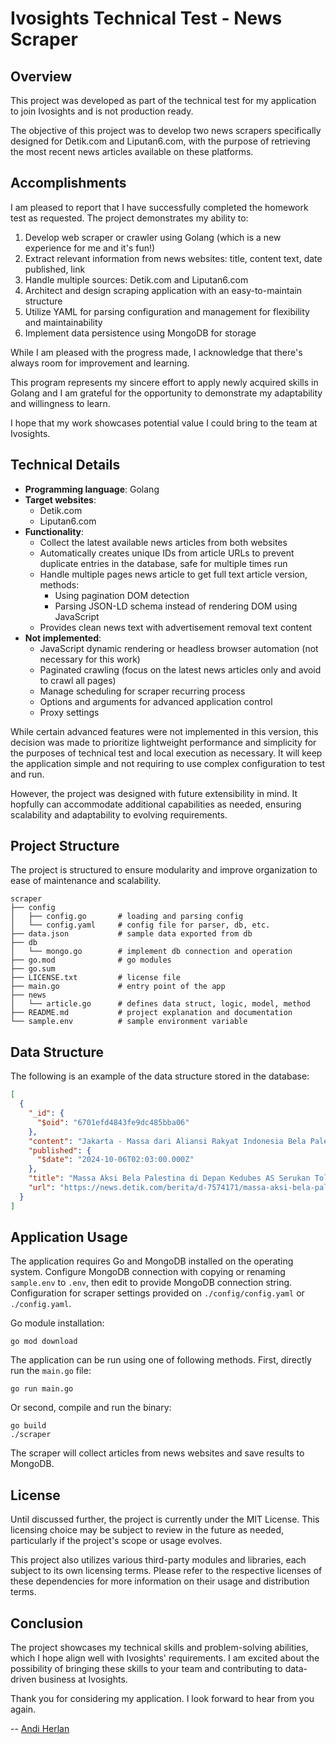# Ivosights Technical Test - News Scraper

## Overview

This project was developed as part of the technical test for my application to join Ivosights and is not production ready.

The objective of this project was to develop two news scrapers specifically designed for Detik.com and Liputan6.com, with the purpose of retrieving the most recent news articles available on these platforms.

## Accomplishments

I am pleased to report that I have successfully completed the homework test as requested. The project demonstrates my ability to:

1. Develop web scraper or crawler using Golang (which is a new experience for me and it's fun!)
2. Extract relevant information from news websites: title, content text, date published, link
3. Handle multiple sources: Detik.com and Liputan6.com
4. Architect and design scraping application with an easy-to-maintain structure
5. Utilize YAML for parsing configuration and management for flexibility and maintainability
6. Implement data persistence using MongoDB for storage

While I am pleased with the progress made, I acknowledge that there's always room for improvement and learning.

This program represents my sincere effort to apply newly acquired skills in Golang and I am grateful for the opportunity to demonstrate my adaptability and willingness to learn.

I hope that my work showcases potential value I could bring to the team at Ivosights.

## Technical Details

- **Programming language**: Golang
- **Target websites**:
  - Detik.com
  - Liputan6.com
- **Functionality**:
  - Collect the latest available news articles from both websites
  - Automatically creates unique IDs from article URLs to prevent duplicate entries in the database, safe for multiple times run
  - Handle multiple pages news article to get full text article version, methods:
    - Using pagination DOM detection
    - Parsing JSON-LD schema instead of rendering DOM using JavaScript
  - Provides clean news text with advertisement removal text content
- **Not implemented**:
  - JavaScript dynamic rendering or headless browser automation (not necessary for this work)
  - Paginated crawling (focus on the latest news articles only and avoid to crawl all pages)
  - Manage scheduling for scraper recurring process
  - Options and arguments for advanced application control
  - Proxy settings

While certain advanced features were not implemented in this version, this decision was made to prioritize lightweight performance and simplicity for the purposes of technical test and local execution as necessary. It will keep the application simple and not requiring to use complex configuration to test and run.

However, the project was designed with future extensibility in mind. It hopfully can accommodate additional capabilities as needed, ensuring scalability and adaptability to evolving requirements.

## Project Structure

The project is structured to ensure modularity and improve organization to ease of maintenance and scalability.

```
scraper
├── config
│   ├── config.go       # loading and parsing config
│   └── config.yaml     # config file for parser, db, etc.
├── data.json           # sample data exported from db
├── db
│   └── mongo.go        # implement db connection and operation
├── go.mod              # go modules
├── go.sum
├── LICENSE.txt         # license file
├── main.go             # entry point of the app
├── news
│   └── article.go      # defines data struct, logic, model, method
├── README.md           # project explanation and documentation
└── sample.env          # sample environment variable
```

## Data Structure

The following is an example of the data structure stored in the database:

```json
[
  {
    "_id": {
      "$oid": "6701efd4843fe9dc485bba06"
    },
    "content": "Jakarta - Massa dari Aliansi Rakyat Indonesia Bela Palestina (ARI-BP) menggelar aksi bela Palestina di depan Kedutaan Besar Amerika Serikat (Kedubes AS). Massa menyerukan penolakan terhadap standar ganda yang diberikan terhadap perang yang berkecamuk antara Israel dan Hamas di Jalur Gaza.\"Dan juga kita sama-sama berdiri di depan sebuah bangunan Kedutaan Besar atau boleh saja kita sebut Kedutaan Besar standar ganda dunia Amerika Serikat, kita di sini menolak segala bentuk standar ganda karena apa bedanya kita dengan saudara-saudara kita di Palestina. Ini bukan isu agama, gender ini adalah isu kemanusiaan,\" kata koordinator orasi dari Aliansi Pemuda Indonesia untuk Palestina, Abdullah Mudarik di depan Kedutaan Besar Amerika Serikat, Jakarta Pusat, Minggu (6/10/2024).Abdullah mengatakan aksi ini merupakan bentuk pengamalan terhadap UUD 1945. Dia mengatakan aksi ini juga bentuk cinta untuk negara dan warga Palestina. \"Maka kita berdiri di sini adalah bentuk cinta kita kepada negara kita dan bentuk cinta kepada saudara kita di Palestina,\" ujarnya Dia mengatakan terjadi ironi lantaran warga Palestina belum merasakan kemerdekaan. Dia mengajak massa melanjutkan perjuangan untuk Palestina tak berhenti usai aksi ini selesai digelar.\"Sungguh ironi kita bisa berteriak merdeka dengan lantang, tapi saudara kita di Palestina belum dan akan mencicipinya,\" ujar Abdullah.\"Mari kita berjanji kepada diri masing-masing bahwasanya dalam peringatan satu tahun ini perjuangan akan terus berlangsung,\" tambahnya.Dia juga mengajak massa menyerukan free Palestine. Massa mengikuti seruan tersebut.\"Free free Palestine, free free Palestine. From the river to the sea, Palestine will be free. Palestina Palestina, bebaskan bebaskan. Israel Israel, go to hell,\" ujarnya dan diikuti massa.Aksi itu mengusung tema 'Perjuangan Bersama Memperingati 1 Tahun Genosida di Gaza dan 76 Tahun Perlawanan Palestina'. Tak semua massa melakukan long march dari Monas.Sebagian massa sudah berkumpul di depan Kedubes AS. Sementara itu, Jalan Medan Merdeka Selatan dari dua arah yang mengarah ke Monas maupun ke Stasiun Gambir juga ditutup.Massa tampak mengenakan baju bernuansa putih dan hitam. Mereka juga membawa bendera Palestina dan poster bergambar ibu yang menggendong anaknya.Massa juga membawa poster bertulisan 'Stop Genosida'. Selain itu, massa juga membawa sorban dan ikat kepala bertuliskan 'Palestina'.Aksi dimulai dengan pembacaan doa dan dzikir. Mereka mendoakan warga Palestina.\"Baik, mari kita mulai, dzikir dan doa yang akan kita panjatkan. Kita mohon kepada Allah agar memberikan keberkahan, keridoan,\" kata Sekertaris Umum FPI, Buya Husein yang memimpin dzikir.Kemudian, massa juga menyanyikan lagu Indonesia Raya. Lalu, massa melantunkan ayat suci Alquran. (mib/dek) aksi bela palestina palestina kedubes as",
    "published": {
      "$date": "2024-10-06T02:03:00.000Z"
    },
    "title": "Massa Aksi Bela Palestina di Depan Kedubes AS Serukan Tolak Standar Ganda",
    "url": "https://news.detik.com/berita/d-7574171/massa-aksi-bela-palestina-di-depan-kedubes-as-serukan-tolak-standar-ganda"
  }
]
```

## Application Usage

The application requires Go and MongoDB installed on the operating system. Configure MongoDB connection with copying or renaming `sample.env` to `.env`, then edit to provide MongoDB connection string. Configuration for scraper settings provided on `./config/config.yaml` or `./config.yaml`.

Go module installation:

```shell
go mod download
```

The application can be run using one of following methods. First, directly run the `main.go` file:

```shell
go run main.go
```

Or second, compile and run the binary:

```shell
go build
./scraper
```

The scraper will collect articles from news websites and save results to MongoDB.

## License

Until discussed further, the project is currently under the MIT License. This licensing choice may be subject to review in the future as needed, particularly if the project's scope or usage evolves.

This project also utilizes various third-party modules and libraries, each subject to its own licensing terms. Please refer to the respective licenses of these dependencies for more information on their usage and distribution terms.

## Conclusion

The project showcases my technical skills and problem-solving abilities, which I hope align well with Ivosights' requirements. I am excited about the possibility of bringing these skills to your team and contributing to data-driven business at Ivosights.

Thank you for considering my application. I look forward to hear from you again.

-- [Andi Herlan](https://github.com/akherlan)
